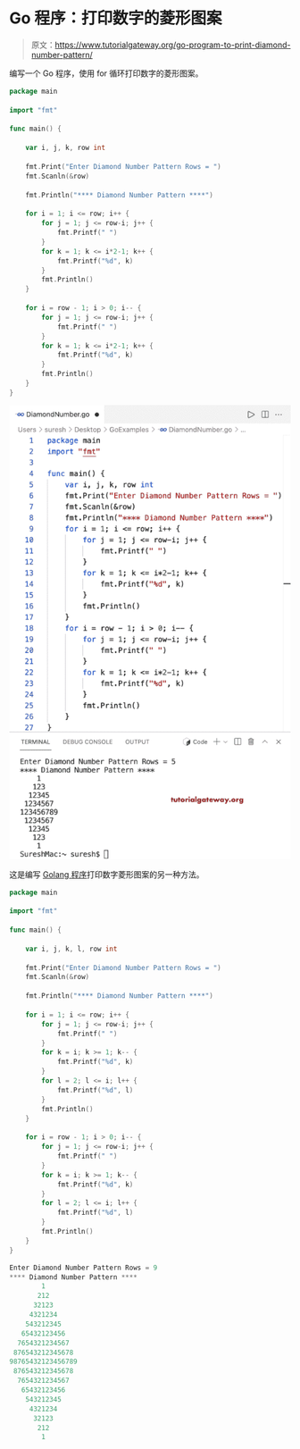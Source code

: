 # Go 程序：打印数字的菱形图案

> 原文：<https://www.tutorialgateway.org/go-program-to-print-diamond-number-pattern/>

编写一个 Go 程序，使用 for 循环打印数字的菱形图案。

```go
package main

import "fmt"

func main() {

	var i, j, k, row int

	fmt.Print("Enter Diamond Number Pattern Rows = ")
	fmt.Scanln(&row)

	fmt.Println("**** Diamond Number Pattern ****")

	for i = 1; i <= row; i++ {
		for j = 1; j <= row-i; j++ {
			fmt.Printf(" ")
		}
		for k = 1; k <= i*2-1; k++ {
			fmt.Printf("%d", k)
		}
		fmt.Println()
	}

	for i = row - 1; i > 0; i-- {
		for j = 1; j <= row-i; j++ {
			fmt.Printf(" ")
		}
		for k = 1; k <= i*2-1; k++ {
			fmt.Printf("%d", k)
		}
		fmt.Println()
	}
}
```

![Go Program to Print Diamond Number Pattern](img/410f8aa03cc93c6d169957c3d8f4d6ec.png)

这是编写 [Golang 程序](https://www.tutorialgateway.org/go-programs/)打印数字菱形图案的另一种方法。

```go
package main

import "fmt"

func main() {

	var i, j, k, l, row int

	fmt.Print("Enter Diamond Number Pattern Rows = ")
	fmt.Scanln(&row)

	fmt.Println("**** Diamond Number Pattern ****")

	for i = 1; i <= row; i++ {
		for j = 1; j <= row-i; j++ {
			fmt.Printf(" ")
		}
		for k = i; k >= 1; k-- {
			fmt.Printf("%d", k)
		}
		for l = 2; l <= i; l++ {
			fmt.Printf("%d", l)
		}
		fmt.Println()
	}

	for i = row - 1; i > 0; i-- {
		for j = 1; j <= row-i; j++ {
			fmt.Printf(" ")
		}
		for k = i; k >= 1; k-- {
			fmt.Printf("%d", k)
		}
		for l = 2; l <= i; l++ {
			fmt.Printf("%d", l)
		}
		fmt.Println()
	}
}
```

```go
Enter Diamond Number Pattern Rows = 9
**** Diamond Number Pattern ****
        1
       212
      32123
     4321234
    543212345
   65432123456
  7654321234567
 876543212345678
98765432123456789
 876543212345678
  7654321234567
   65432123456
    543212345
     4321234
      32123
       212
        1
```